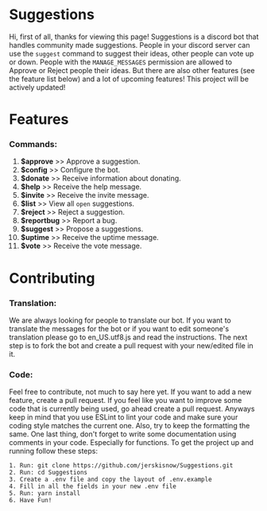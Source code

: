 # Suggestions

Hi, first of all, thanks for viewing this page! Suggestions is a discord bot that handles community made suggestions. People in your discord server can use the `suggest` command to suggest their ideas, other people can vote up or down. People with the `MANAGE_MESSAGES` permission are allowed to Approve or Reject people their ideas. But there are also other features (see the feature list below) and a lot of upcoming features! This project will be actively updated!

# Features
### Commands:
1. **$approve** >> Approve a suggestion.
2. **$config** >> Configure the bot.
3. **$donate** >> Receive information about donating.
4. **$help** >> Receive the help message.
5. **$invite** >> Receive the invite message.
6. **$list** >> View all `open` suggestions.
7. **$reject** >> Reject a suggestion.
8. **$reportbug** >> Report a bug.
9. **$suggest** >> Propose a suggestions.
10. **$uptime** >> Receive the uptime message.
11. **$vote** >> Receive the vote message.

# Contributing
### Translation:
We are always looking for people to translate our bot. If you want to translate the messages for the bot or if you want to edit someone's translation please go to en_US.utf8.js and read the instructions. The next step is to fork the bot and create a pull request with your new/edited file in it.

### Code:
Feel free to contribute, not much to say here yet. If you want to add a new feature, create a pull request. If you feel like you want to improve some code that is currently being used, go ahead create a pull request. Anyways keep in mind that you use ESLint to lint your code and make sure your coding style matches the current one. Also, try to keep the formatting the same. One last thing, don't forget to write some documentation using comments in your code. Especially for functions. To get the project up and running follow these steps:
```
1. Run: git clone https://github.com/jerskisnow/Suggestions.git
2. Run: cd Suggestions
3. Create a .env file and copy the layout of .env.example
4. Fill in all the fields in your new .env file
5. Run: yarn install
6. Have Fun!
```
